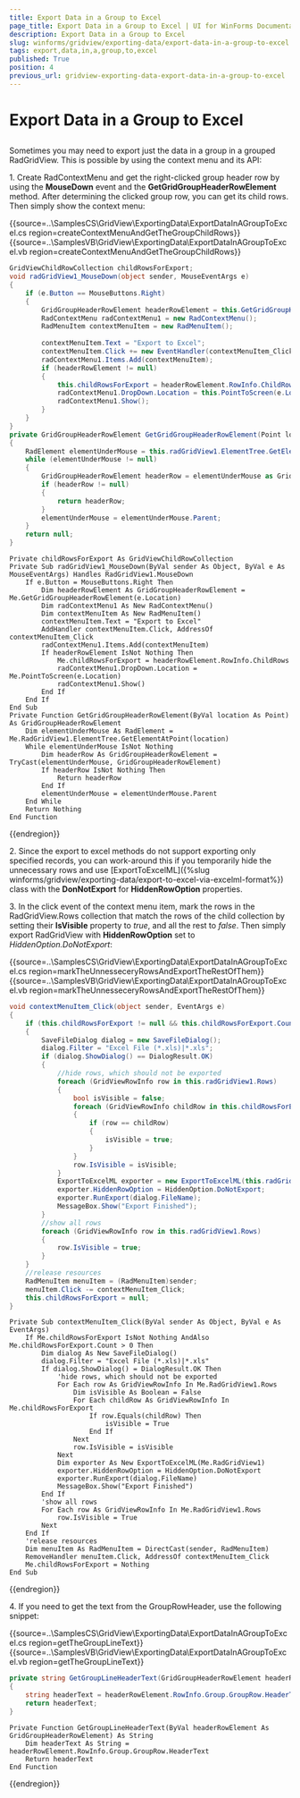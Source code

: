 ```yaml
---
title: Export Data in a Group to Excel
page_title: Export Data in a Group to Excel | UI for WinForms Documentation
description: Export Data in a Group to Excel
slug: winforms/gridview/exporting-data/export-data-in-a-group-to-excel
tags: export,data,in,a,group,to,excel
published: True
position: 4
previous_url: gridview-exporting-data-export-data-in-a-group-to-excel
---
```


# Export Data in a Group to Excel



## 

Sometimes you may need to export just the data in a group in a grouped RadGridView. This is possible by using the context menu and its API:

1\. Create RadContextMenu and get the right-clicked group header row by using the __MouseDown__ event and the __GetGridGroupHeaderRowElement__ method. After determining the clicked group row, you can get its child rows. Then simply show the context menu:

{{source=..\SamplesCS\GridView\ExportingData\ExportDataInAGroupToExcel.cs region=createContextMenuAndGetTheGroupChildRows}} 
{{source=..\SamplesVB\GridView\ExportingData\ExportDataInAGroupToExcel.vb region=createContextMenuAndGetTheGroupChildRows}} 

````C#
GridViewChildRowCollection childRowsForExport;
void radGridView1_MouseDown(object sender, MouseEventArgs e)
{
    if (e.Button == MouseButtons.Right)
    {
        GridGroupHeaderRowElement headerRowElement = this.GetGridGroupHeaderRowElement(e.Location);
        RadContextMenu radContextMenu1 = new RadContextMenu();
        RadMenuItem contextMenuItem = new RadMenuItem();
        
        contextMenuItem.Text = "Export to Excel";
        contextMenuItem.Click += new EventHandler(contextMenuItem_Click);
        radContextMenu1.Items.Add(contextMenuItem);
        if (headerRowElement != null)
        {
            this.childRowsForExport = headerRowElement.RowInfo.ChildRows;
            radContextMenu1.DropDown.Location = this.PointToScreen(e.Location);
            radContextMenu1.Show();
        }
    }
}
private GridGroupHeaderRowElement GetGridGroupHeaderRowElement(Point location)
{
    RadElement elementUnderMouse = this.radGridView1.ElementTree.GetElementAtPoint(location);
    while (elementUnderMouse != null)
    {
        GridGroupHeaderRowElement headerRow = elementUnderMouse as GridGroupHeaderRowElement;
        if (headerRow != null)
        {
            return headerRow;
        }
        elementUnderMouse = elementUnderMouse.Parent;
    }
    return null;
}

````
````VB.NET
Private childRowsForExport As GridViewChildRowCollection
Private Sub radGridView1_MouseDown(ByVal sender As Object, ByVal e As MouseEventArgs) Handles RadGridView1.MouseDown
    If e.Button = MouseButtons.Right Then
        Dim headerRowElement As GridGroupHeaderRowElement = Me.GetGridGroupHeaderRowElement(e.Location)
        Dim radContextMenu1 As New RadContextMenu()
        Dim contextMenuItem As New RadMenuItem()
        contextMenuItem.Text = "Export to Excel"
        AddHandler contextMenuItem.Click, AddressOf contextMenuItem_Click
        radContextMenu1.Items.Add(contextMenuItem)
        If headerRowElement IsNot Nothing Then
            Me.childRowsForExport = headerRowElement.RowInfo.ChildRows
            radContextMenu1.DropDown.Location = Me.PointToScreen(e.Location)
            radContextMenu1.Show()
        End If
    End If
End Sub
Private Function GetGridGroupHeaderRowElement(ByVal location As Point) As GridGroupHeaderRowElement
    Dim elementUnderMouse As RadElement = Me.RadGridView1.ElementTree.GetElementAtPoint(location)
    While elementUnderMouse IsNot Nothing
        Dim headerRow As GridGroupHeaderRowElement = TryCast(elementUnderMouse, GridGroupHeaderRowElement)
        If headerRow IsNot Nothing Then
            Return headerRow
        End If
        elementUnderMouse = elementUnderMouse.Parent
    End While
    Return Nothing
End Function

````

{{endregion}} 

2\. Since the export to excel methods do not support exporting only specified records, you can work-around this if you temporarily hide the unnecessary rows and use [ExportToExcelML]({%slug winforms/gridview/exporting-data/export-to-excel-via-excelml-format%}) class with the __DonNotExport__ for __HiddenRowOption__ properties.

3\. In the click event of the context menu item, mark the rows in the RadGridView.Rows collection that match the rows of the child collection by setting their __IsVisible__ property to *true*, and all the rest to *false*. Then simply export RadGridView with __HiddenRowOption__ set to *HiddenOption.DoNotExport*:

{{source=..\SamplesCS\GridView\ExportingData\ExportDataInAGroupToExcel.cs region=markTheUnnesseceryRowsAndExportTheRestOfThem}} 
{{source=..\SamplesVB\GridView\ExportingData\ExportDataInAGroupToExcel.vb region=markTheUnnesseceryRowsAndExportTheRestOfThem}} 

````C#
void contextMenuItem_Click(object sender, EventArgs e)
{
    if (this.childRowsForExport != null && this.childRowsForExport.Count > 0)
    {
        SaveFileDialog dialog = new SaveFileDialog();
        dialog.Filter = "Excel File (*.xls)|*.xls";
        if (dialog.ShowDialog() == DialogResult.OK)
        {
            //hide rows, which should not be exported
            foreach (GridViewRowInfo row in this.radGridView1.Rows)
            {
                bool isVisible = false;
                foreach (GridViewRowInfo childRow in this.childRowsForExport)
                {
                    if (row == childRow)
                    {
                        isVisible = true;
                    }
                }
                row.IsVisible = isVisible;
            }
            ExportToExcelML exporter = new ExportToExcelML(this.radGridView1);
            exporter.HiddenRowOption = HiddenOption.DoNotExport;
            exporter.RunExport(dialog.FileName);
            MessageBox.Show("Export Finished");
        }
        //show all rows
        foreach (GridViewRowInfo row in this.radGridView1.Rows)
        {
            row.IsVisible = true;
        }
    }
    //release resources
    RadMenuItem menuItem = (RadMenuItem)sender;
    menuItem.Click -= contextMenuItem_Click;
    this.childRowsForExport = null;
}

````
````VB.NET
Private Sub contextMenuItem_Click(ByVal sender As Object, ByVal e As EventArgs)
    If Me.childRowsForExport IsNot Nothing AndAlso Me.childRowsForExport.Count > 0 Then
        Dim dialog As New SaveFileDialog()
        dialog.Filter = "Excel File (*.xls)|*.xls"
        If dialog.ShowDialog() = DialogResult.OK Then
            'hide rows, which should not be exported
            For Each row As GridViewRowInfo In Me.RadGridView1.Rows
                Dim isVisible As Boolean = False
                For Each childRow As GridViewRowInfo In Me.childRowsForExport
                    If row.Equals(childRow) Then
                        isVisible = True
                    End If
                Next
                row.IsVisible = isVisible
            Next
            Dim exporter As New ExportToExcelML(Me.RadGridView1)
            exporter.HiddenRowOption = HiddenOption.DoNotExport
            exporter.RunExport(dialog.FileName)
            MessageBox.Show("Export Finished")
        End If
        'show all rows
        For Each row As GridViewRowInfo In Me.RadGridView1.Rows
            row.IsVisible = True
        Next
    End If
    'release resources
    Dim menuItem As RadMenuItem = DirectCast(sender, RadMenuItem)
    RemoveHandler menuItem.Click, AddressOf contextMenuItem_Click
    Me.childRowsForExport = Nothing
End Sub

````

{{endregion}} 




4\. If you need to get the text from the GroupRowHeader, use the following snippet:

{{source=..\SamplesCS\GridView\ExportingData\ExportDataInAGroupToExcel.cs region=getTheGroupLineText}} 
{{source=..\SamplesVB\GridView\ExportingData\ExportDataInAGroupToExcel.vb region=getTheGroupLineText}} 

````C#
private string GetGroupLineHeaderText(GridGroupHeaderRowElement headerRowElement)
{
    string headerText = headerRowElement.RowInfo.Group.GroupRow.HeaderText;
    return headerText;
}

````
````VB.NET
Private Function GetGroupLineHeaderText(ByVal headerRowElement As GridGroupHeaderRowElement) As String
    Dim headerText As String = headerRowElement.RowInfo.Group.GroupRow.HeaderText
    Return headerText
End Function

````

{{endregion}} 



